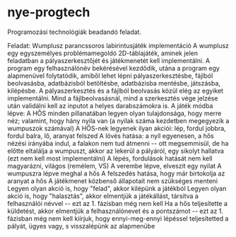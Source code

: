 # nye-progtech
Programozási technológiák beadandó feladat.

Feladat: Wumplusz parancssoros labirintusjáték implementáció
A wumplusz egy egyszemélyes problémamegoldó 2D-táblajáték, aminek jelen feladatban a pályaszerkesztőjét és játékmenetét kell implementálni.
A program egy felhasználónév bekérésével kezdődik, utána a program egy alapmenüvel folytatódik, amiből lehet lépni pályaszerkesztésbe, fájlból beolvasásba, adatbázisból betöltésbe, adatbázisba mentésbe, játszásba, kilépésbe.
A pályaszerkesztés és a fájlból beolvasás közül elég az egyiket implementálni.
Mind a fájlbeolvasásnál, mind a szerkesztés vége jelzése után validálni kell az inputot a helyes darabszámokra is.
A játék módba lépve:
  A HŐS minden pillanatában legyen olyan tulajdonsága, hogy merre néz; valamint, hogy hány nyila van (a nyilak száma kezdetben megegyezik a wumpuszok számával)
  A HŐS-nek legyenek ilyan akciói: lép, fordul jobbra, fordul balra, lő, aranyat felszed
  A lövés hatása: a nyíl egyenesen, a hős nézési irányába indul, a falakon nem tud átmenni -- ott megsemmisül, de ha előtte eltalálja a wumpuszt, akkor az lekerül a pályáról, egy sikolyt hallatva (ezt nem kell most implementálni)
  A lépés, fordulások hatását nem kell magyarázni, világos (remélem, VS)
  A verembe lépve, elveszit egy nyilat
  A wumpuszra lépve meghal a hős
  A felszedés hatása, hogy már birtokolja az aranyat a hős
  A játékmenet közbenső állapotait nem szükséges menteni
  Legyen olyan akció is, hogy "felad", akkor kilépünk a játékból
  Legyen olyan akció is, hogy "halasztás", akkor elmentjük a játékállást, társítva a felhasználói névvel -- ezt az 1. fázisban még nem kell
  Ha a hős teljesítette a küldetést, akkor elmentjük a felhasználónevet és a pontszámot -- ezt az 1. fázisban még nem kell kiírjuk, hogy ennyi-meg-ennyi lépéssel teljesítetted a pályát, ügyes vagy, s visszalépünk az alapmenübe
